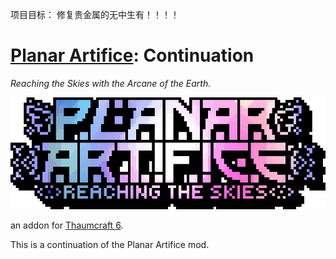 项目目标：
修复贵金属的无中生有！！！！
# [Planar Artifice](https://www.curseforge.com/minecraft/mc-mods/planar-artifice): Continuation
*Reaching the Skies with the Arcane of the Earth.*

![Planar Artifice](meta/logo_text.png)

an addon for [Thaumcraft 6](https://www.curseforge.com/minecraft/mc-mods/thaumcraft).

This is a continuation of the Planar Artifice mod.
